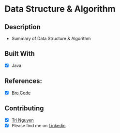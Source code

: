 # Data Structure & Algorithm

## Description

* Summary of Data Structure & Algorithm

## Built With
* [x] Java

## References:
* [x] [Bro Code](https://www.youtube.com/watch?v=CBYHwZcbD-s&t=725s)

## Contributing 
* [x] [Tri Nguyen](https://tringuyendeveloper.com/)
* [x] Please find me on [Linkedin](https://www.linkedin.com/in/tri-nguyen-1086).
